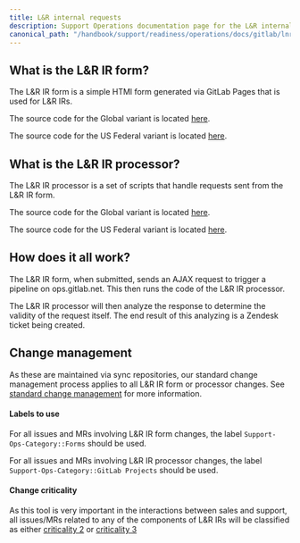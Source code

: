 ```yaml
---
title: L&R internal requests
description: Support Operations documentation page for the L&R internal requests
canonical_path: "/handbook/support/readiness/operations/docs/gitlab/lnr_irs"
---
```


## What is the L&R IR form?

The L&R IR form is a simple HTMl form generated via GitLab Pages that is used
for L&R IRs.

The source code for the Global variant is located
[here](https://gitlab.com/gitlab-com/support/support-ops/forms/internal-requests-form).

The source code for the US Federal variant is located
[here](https://gitlab.com/gitlab-com/support/support-ops/forms/us-federal-internal-request-form).

## What is the L&R IR processor?

The L&R IR processor is a set of scripts that handle requests sent from the L&R
IR form.

The source code for the Global variant is located
[here](https://gitlab.com/gitlab-com/support/support-ops/other-software/lnr-ir-processor).

The source code for the US Federal variant is located
[here](https://gitlab.com/gitlab-com/support/support-ops/other-software/lnr-ir-processor-us-federal).

## How does it all work?

The L&R IR form, when submitted, sends an AJAX request to trigger a pipeline on
ops.gitlab.net. This then runs the code of the L&R IR processor.

The L&R IR processor will then analyze the response to determine the validity of
the request itself. The end result of this analyzing is a Zendesk ticket being
created.

## Change management

As these are maintained via sync repositories, our standard change management
process applies to all L&R IR form or processor changes. See
[standard change management](/handbook/support/readiness/operations/docs/change_management#standard-change-management)
for more information.

#### Labels to use

For all issues and MRs involving L&R IR form changes, the label
`Support-Ops-Category::Forms` should be used.

For all issues and MRs involving L&R IR processor changes, the label
`Support-Ops-Category::GitLab Projects` should be used.

#### Change criticality

As this tool is very important in the interactions between sales and support,
all issues/MRs related to any of the components of L&R IRs will be classified as
either
[criticality 2](/handbook/support/readiness/operations/docs/change_criticalities#criticality-1)
or
[criticality 3](/handbook/support/readiness/operations/docs/change_criticalities#criticality-2)
